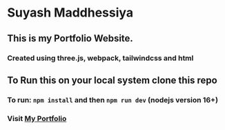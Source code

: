 # Suyash Maddhessiya

## This is my Portfolio Website.
### Created using three.js, webpack, tailwindcss and html

## To Run this on your local system clone this repo
### To run: `npm install` and then `npm run dev` (nodejs version 16+)
### Visit [My Portfolio](suyashmadhesia.github.io)